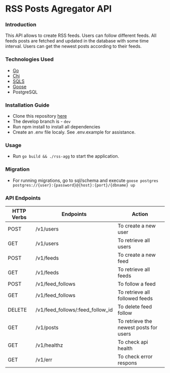 # RSS Posts Agregator API
### Introduction
This API allows to create RSS feeds. Users can follow different feeds. All feeds posts are fetched and updated in the database with some time interval. Users can get the newest posts according to their feeds.
### Technologies Used
* [Go](https://go.dev/)
* [Chi](https://github.com/go-chi/chi/)
* [SQLS](https://github.com/jmoiron/sqlx/)
* [Goose](https://github.com/pressly/goose/)
* PostgreSQL
### Installation Guide
* Clone this repository [here](https://github.com/Taras-Rm/rss-agg)
* The develop branch is - `dev`
* Run npm install to install all dependencies
* Create an .env file localy. See .env.example for assistance.
### Usage
* Run `go build && ./rss-agg` to start the application.
### Migration
* For running migrations, go to sql/schema and execute `goose postgres postgres://{user}:{password}@{host}:{port}/{dbname} up`
### API Endpoints
| HTTP Verbs | Endpoints | Action |
| --- | --- | --- |
| POST | /v1/users | To create a new user |
| GET | /v1/users | To retrieve all users |
| POST | /v1/feeds | To create a new feed |
| GET | /v1/feeds | To retrieve all feeds |
| POST | /v1/feed_follows | To follow a feed |
| GET | /v1/feed_follows | To retrieve all followed feeds |
| DELETE | /v1/feed_follows/:feed_follow_id | To delete feed follow |
| GET | /v1/posts | To retrieve the newest posts for users |
| GET | /v1/healthz | To check api health |
| GET | /v1/err | To check error respons |
